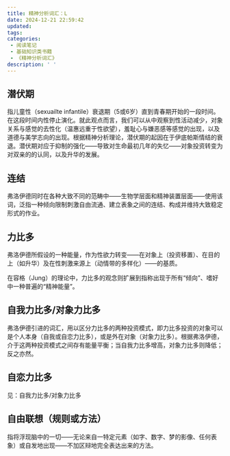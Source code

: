 ```yaml
---
title: 精神分析词汇：L
date: 2024-12-21 22:59:42
updated:
tags:
categories:
 - 阅读笔记
 - 基础知识类书籍
 - 《精神分析词汇》
description: ' '
---
```

## 潜伏期

指儿童性（sexuailte infantile）衰退期（5或6岁）直到青春期开始的一段时间。在这段时间内性停止演化。就此观点而言，我们可以从中观察到性活动减少，对象关系与感觉的去性化（温惠远重于性欲望），羞耻心与嫌恶感等感觉的出现，以及道德与美学志向的出现。根据精神分析理论，潜伏期的起因在于伊底帕斯情结的衰退。潜伏期对应于抑制的强化——导致对生命最初几年的失忆——对象投资转变为对双亲的的认同，以及升华的发展。

## 连结

弗洛伊德同时在各种大致不同的范畴中——生物学层面和精神装置层面——使用该词，泛指一种倾向限制刺激自由流通、建立表象之间的连结、构成并维持大致稳定形式的作业。

## 力比多

弗洛伊德所假设的一种能量，作为性欲力转变——在对象上（投资移置）、在目的上（如升华）及在性刺激来源上（动情带的多样化）——的基质。

在容格（Jung）的理论中，力比多的观念则扩展到指称出现于所有“倾向”、嗜好中一种普遍的“精神能量”。

## 自我力比多/对象力比多

弗洛伊德引进的词汇，用以区分力比多的两种投资模式，即力比多投资的对象可以是个人本身（自我或自恋力比多），或是外在对象（对象力比多）。根据弗洛伊德，介于这两种投资模式之间存有能量平衡；当自我力比多增高，对象力比多则降低；反之亦然。

## 自恋力比多

见：自我力比多/对象力比多

## 自由联想（规则或方法）

指将浮现脑中的一切——无论来自一特定元素（如字、数字、梦的影像、任何表象）或自发地出现——不加区辩地完全表达出来的方法。